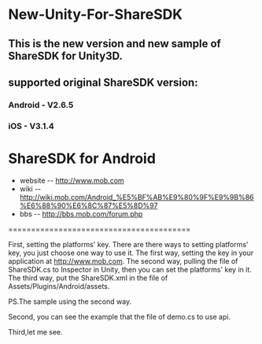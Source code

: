 New-Unity-For-ShareSDK
=======================================
This is the new version and new sample of ShareSDK for Unity3D.
---------------------------------------------------------------
supported original ShareSDK version:
---------------------------------------------------------------
### Android - V2.6.5
### iOS - V3.1.4


# ShareSDK for Android
- website -- http://www.mob.com
- wiki -- http://wiki.mob.com/Android_%E5%BF%AB%E9%80%9F%E9%9B%86%E6%88%90%E6%8C%87%E5%8D%97
- bbs -- http://bbs.mob.com/forum.php

========================================

First, setting the platforms' key.
There are there ways to setting platforms' key, you just choose one way to use it.
The first way, setting the key in your application at http://www.mob.com.
The second way, pulling the file of ShareSDK.cs to Inspector in Unity, then you can set the platforms' key in it.
The third way, put the ShareSDK.xml in the file of Assets/Plugins/Android/assets.

PS.The sample using the second way.

Second, you can see the example that the file of demo.cs to use api.

Third,let me see.
